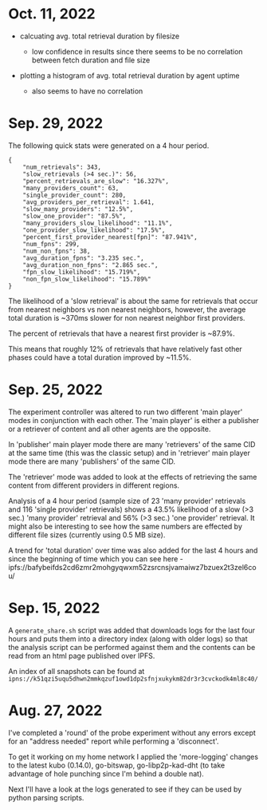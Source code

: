 # Oct. 11, 2022

* calcuating avg. total retrieval duration by filesize

  * low confidence in results since there seems to be no correlation between fetch duration and file size

* plotting a histogram of avg. total retrieval duration by agent uptime

  * also seems to have no correlation

# Sep. 29, 2022

The following quick stats were generated on a 4 hour period.

```
{
    "num_retrievals": 343,
    "slow_retrievals (>4 sec.)": 56,
    "percent_retrievals_are_slow": "16.327%",
    "many_providers_count": 63,
    "single_provider_count": 280,
    "avg_providers_per_retrieval": 1.641,
    "slow_many_providers": "12.5%",
    "slow_one_provider": "87.5%",
    "many_providers_slow_likelihood": "11.1%",
    "one_provider_slow_likelihood": "17.5%",
    "percent_first_provider_nearest[fpn]": "87.941%",
    "num_fpns": 299,
    "num_non_fpns": 38,
    "avg_duration_fpns": "3.235 sec.",
    "avg_duration_non_fpns": "2.865 sec.",
    "fpn_slow_likelihood": "15.719%",
    "non_fpn_slow_likelihood": "15.789%"
}
```

The likelihood of a 'slow retrieval' is about the same for retrievals that occur from nearest neighbors vs non nearest neighbors, however, the average total duration is ~370ms slower for non nearest neighbor first providers.

The percent of retrievals that have a nearest first provider is ~87.9%.

This means that roughly 12% of retrievals that have relatively fast other phases could have a total duration improved by ~11.5%.

# Sep. 25, 2022

The experiment controller was altered to run two different 'main player' modes in conjunction with each other.  The 'main player' is either a publisher or a retriever of content and all other agents are the opposite.

In 'publisher' main player mode there are many 'retrievers' of the same CID at the same time (this was the classic setup) and in 'retriever' main player mode there are many 'publishers' of the same CID.

The 'retriever' mode was added to look at the effects of retrieving the same content from different providers in different regions.

Analysis of a 4 hour period (sample size of 23 'many provider' retrievals and 116 'single provider' retrievals) shows a 43.5% likelihood of a slow (>3 sec.) 'many provider' retrieval and 56% (>3 sec.) 'one provider' retrieval.  It might also be interesting to see how the same numbers are effected by different file sizes (currently using 0.5 MB size).

A trend for 'total duration' over time was also added for the last 4 hours and since the beginning of time which you can see here - ipfs://bafybeifds2cd6zmr2mohgyqwxm52zsrcnsjvamaiwz7bzuex2t3zel6cou/


# Sep. 15, 2022 

A `generate_share.sh` script was added that downloads logs for the last four hours and puts them into a directory index (along with older logs) so that the analysis script can be performed against them and the contents can be read from an html page published over IPFS.

An index of all snapshots can be found at `ipns://k51qzi5uqu5dhwn2mmkqzuf1owd1dp2sfnjxukykm82dr3r3cvckodk4ml8c40/`

# Aug. 27, 2022

I've completed a 'round' of the probe experiment without any errors except for an "address needed" report while performing a 'disconnect'.  

To get it working on my home network I applied the 'more-logging' changes to the latest kubo (0.14.0), go-bitswap, go-libp2p-kad-dht (to take advantage of hole punching since I'm behind a double nat).

Next I'll have a look at the logs generated to see if they can be used by python parsing scripts.


